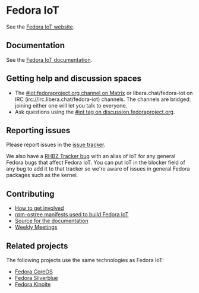 # Fedora IoT

See the [Fedora IoT website](https://getfedora.org/iot/).

## Documentation

See the [Fedora IoT documentation](https://docs.fedoraproject.org/en-US/iot/).

## Getting help and discussion spaces

- The [#iot:fedoraproject.org channel on Matrix](https://matrix.to/#/#iot:fedoraproject.org) or libera.chat/fedora-iot on IRC (irc://irc.libera.chat/fedora-iot) channels. The channels are bridged: joining either one will let you talk to everyone.
- Ask questions using the [#iot tag on discussion.fedoraproject.org](https://discussion.fedoraproject.org/tag/iot).

## Reporting issues

Please report issues in the [issue tracker](https://github.com/fedora-iot/iot-distro/issues).

We also have a [RHBZ Tracker bug](https://bugzilla.redhat.com/show_bug.cgi?id=1269538) with an alias of IoT for any general Fedora bugs that affect Fedora IoT. You can put IoT in the blocker field of any bug to add it to that tracker so we're aware of issues in general Fedora packages such as the kernel.

## Contributing

- [How to get involved](https://fedoraproject.org/iot/community/)
- [rpm-ostree manifests used to build Fedora IoT](https://pagure.io/fedora-iot/ostree)
- [Source for the documentation](https://github.com/fedora-iot/iot-docs)
- [Weekly Meetings](https://matrix.to/#/#meeting:fedoraproject.org)

## Related projects

The following projects use the same technologies as Fedora IoT:

- [Fedora CoreOS](https://getfedora.org/coreos)
- [Fedora Silverblue](https://fedoraproject.org/silverblue/)
- [Fedora Kinoite](https://kinoite.fedoraproject.org/)
